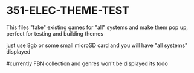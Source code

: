 # 351-ELEC-THEME-TEST
This files "fake" existing games for "all" systems and make them pop up, perfect for testing and building themes

just use 8gb or some small microSD card and you will have "all systems" displayed

#currently FBN collection and genres won't be displayed its todo
